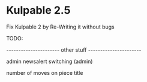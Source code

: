# Kulpable 2.5

Fix Kulpable 2 by Re-Writing it without bugs

TODO:

---------------------- other stuff ----------------------

admin newsalert switching (admin)

number of moves on piece title

